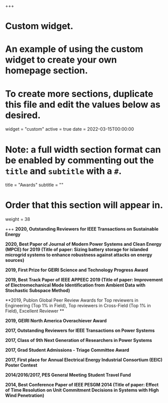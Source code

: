 +++
# Custom widget.
# An example of using the custom widget to create your own homepage section.
# To create more sections, duplicate this file and edit the values below as desired.
widget = "custom"
active = true
date = 2022-03-15T00:00:00

# Note: a full width section format can be enabled by commenting out the `title` and `subtitle` with a `#`.
title = "Awards"
subtitle = ""

# Order that this section will appear in.
weight = 38

+++ 
**2020, Outstanding Reviewers for IEEE Transactions on Sustainable Energy**

**2020, Best Paper of Journal of Modern Power Systems and Clean Energy (MPCE) for 2019 (Title of paper: Sizing battery storage for islanded microgrid systems to enhance robustness against attacks on energy sources)**

**2019, First Prize for GEIRI Science and Technology Progress Award**

**2019, Best Track Paper of IEEE APPEEC 2019 (Title of paper: Improvement of Electromechanical Mode Identification from Ambient Data with Stochastic Subspace Method)**

**2019, Publon Global Peer Review Awards for Top reviewers in Engineering (Top 1% in Field), Top reviewers in Cross-Field (Top 1% in Field), Excellent Reviewer **

**2019, GEIRI North America Overachiever Award**

**2017, Outstanding Reviewers for IEEE Transactions on Power Systems**

**2017, Class of 9th Next Generation of Researchers in Power Systems**

**2017, Grad Student Admissions - Triage Committee Award**

**2017, First place for Annual Electrical Energy Industrial Consortium (EEIC) Poster Contest**

**2014/2016/2017, PES General Meeting Student Travel Fund**

**2014, Best Conference Paper of IEEE PESGM 2014 (Title of paper: Effect of Time Resolution on Unit Commitment Decisions in Systems with High Wind Penetration)**
